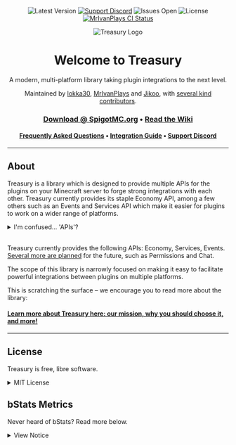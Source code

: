<div align="center">

<!-- Badges -->
![Latest Version](https://img.shields.io/maven-metadata/v?color=%20blue&label=latest%20version&metadataUrl=https%3A%2F%2Frepo.mrivanplays.com%2Frepository%2Fother-developers%2Fme%2Flokka30%2Ftreasury-api%2Fmaven-metadata.xml)
[![Support Discord](https://img.shields.io/discord/752310043214479462.svg?colorB=Blue&logo=discord&label=support)](https://discord.gg/HqZwdcJ) 
![Issues Open](https://img.shields.io/github/issues/ArcanePlugins/Treasury.svg)
![License](https://img.shields.io/github/license/ArcanePlugins/Treasury.svg)
[![MrIvanPlays CI Status](https://ci.mrivanplays.com/job/Treasury/badge/icon)](https://ci.mrivanplays.com/job/Treasury)

![Treasury Logo](https://i.ibb.co/gPN6x5P/Treasury250.png)

# Welcome to Treasury

A modern, multi-platform library taking plugin integrations to the next level.

Maintained by [lokka30](https://github.com/lokka30), [MrIvanPlays](https://github.com/MrIvanPlays) and [Jikoo](https://github.com/Jikoo), with [several kind contributors](https://github.com/ArcanePlugins/Treasury/wiki/Credits).

### [Download @ SpigotMC.org](https://www.spigotmc.org/resources/99531/) &bullet; [Read the Wiki](https://github.com/ArcanePlugins/Treasury/wiki)

#### [Frequently Asked Questions](https://github.com/ArcanePlugins/Treasury/wiki/Frequently-Asked-Questions) &bullet; [Integration Guide](https://github.com/ArcanePlugins/Treasury/wiki/Using-Treasury-in-your-Project) &bullet; [Support Discord](https://www.discord.io/arcaneplugins)

</div>

***

## About

Treasury is a library which is designed to provide multiple APIs for the plugins on your Minecraft server to forge strong integrations with each other. Treasury currently provides its staple Economy API, among a few others such as an Events and Services API which make it easier for plugins to work on a wider range of platforms.

<details>
<summary>I'm confused... 'APIs'?</summary>

This can be thought of as Treasury providing a different languages to speak for all of the plugins on your server, each language being suited for a different purpose. Treasury offers an Economy language for your Economy plugins to speak, the developers of the Economy plugins just need to tweak their plugins to speak the language so that it can automatically integrate with every other plugin that does so. For instance, a Job and Shop plugin which use the Economy API are able to indirectly communicate with an economy provider that supports the API and form a functional virtual economy on your server.

</details>
<br />

Treasury currently provides the following APIs: Economy, Services, Events. [Several more are planned](https://github.com/ArcanePlugins/Treasury/issues/131) for the future, such as Permissions and Chat.

The scope of this library is narrowly focused on making it easy to facilitate powerful integrations between plugins on multiple platforms.

This is scratching the surface – we encourage you to read more about the library:

#### [Learn more about Treasury here: our mission, why you should choose it, and more!](https://github.com/ArcanePlugins/Treasury/wiki/About-Treasury)

***

## License

Treasury is free, libre software.

<details>
<summary>MIT License</summary>

> Copyright (c) 2021-2022 Treasury contributors
>
> Permission is hereby granted, free of charge, to any person
> obtaining a copy of this software and associated documentation 
> files (the “Software”), to deal in the Software without restriction,
> including without limitation the rights to use, copy, modify,
> merge, publish, distribute, sublicense, and/or sell copies of the
> Software, and to permit persons to whom the Software is furnished
> to do so, subject to the following conditions:
>
> The above copyright notice and this permission notice shall be
> included in all copies or substantial portions of the Software.
>
> THE SOFTWARE IS PROVIDED “AS IS”, WITHOUT WARRANTY OF ANY KIND,
> EXPRESS OR IMPLIED, INCLUDING BUT NOT LIMITED TO THE WARRANTIES
> OF MERCHANTABILITY, FITNESS FOR A PARTICULAR PURPOSE AND
> NONINFRINGEMENT. IN NO EVENT SHALL THE AUTHORS OR COPYRIGHT
> HOLDERS BE LIABLE FOR ANY CLAIM, DAMAGES OR OTHER LIABILITY,
> WHETHER IN AN ACTION OF CONTRACT, TORT OR OTHERWISE, ARISING
> FROM, OUT OF OR IN CONNECTION WITH THE SOFTWARE OR THE USE OR
> OTHER DEALINGS IN THE SOFTWARE.

</details>

## bStats Metrics

Never heard of bStats? Read more below.

<details>
<summary>View Notice</summary>

> Treasury utilizes bStats metrics, as do thousands of other Minecraft plugins and software, from PaperMC to EssentialsX. This service collects very basic data on the server which is all public, e.g., how many servers are running Treasury, how many players are online, and so on. None of this data can be pinpointed back to a individual server, they all contribute to a single pool of data.
>
> All of the collected data is available [here](https://bstats.org/plugin/bukkit/Treasury/12927).
> 
> To change whether bStats metrics should run on your server, simply visit the `/plugins/bStats/config.yml` file and edit it to your preference.

</details>
